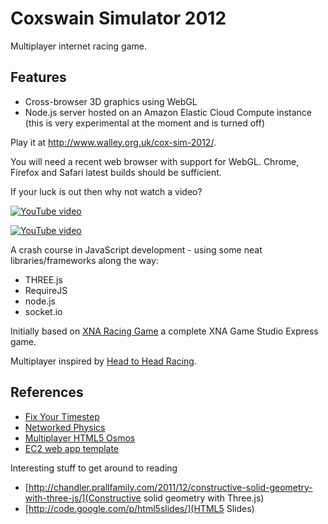Coxswain Simulator 2012
=======================

Multiplayer internet racing game.

## Features

* Cross-browser 3D graphics using WebGL
* Node.js server hosted on an Amazon Elastic Cloud Compute instance (this is very experimental at the moment and is turned off)

Play it at <a href="http://www.walley.org.uk/cox-sim-2012/">http://www.walley.org.uk/cox-sim-2012/</a>.

You will need a recent web browser with support for WebGL. Chrome, Firefox and Safari latest builds should be sufficient.

If your luck is out then why not watch a video?

<a href="http://www.youtube.com/watch?v=_G5Tbw_gorA"><img src="http://i4.ytimg.com/vi/_G5Tbw_gorA/default.jpg" alt="YouTube video"></a>

<a href="http://www.youtube.com/watch?v=3Siv_VyzRfs"><img src="http://i4.ytimg.com/vi/3Siv_VyzRfs/default.jpg" alt="YouTube video"></a>

A crash course in JavaScript development - using some neat libraries/frameworks along the way:

* THREE.js
* RequireJS
* node.js
* socket.io

Initially based on <a href="http://exdream.com/XnaRacingGame/">XNA Racing Game</a> a complete XNA Game Studio Express game.

Multiplayer inspired by <a href="http://headtoheadracing.appspot.com/">Head to Head Racing</a>.

## References

* [Fix Your Timestep](http://gafferongames.com/game-physics/fix-your-timestep/)
* [Networked Physics](http://gafferongames.com/game-physics/networked-physics/)
* [Multiplayer HTML5 Osmos](https://github.com/borismus/osmus)
* [EC2 web app template](https://github.com/rsms/ec2-webapp)

Interesting stuff to get around to reading

* [http://chandler.prallfamily.com/2011/12/constructive-solid-geometry-with-three-js/](Constructive solid geometry with Three.js)
* [http://code.google.com/p/html5slides/](HTML5 Slides)

